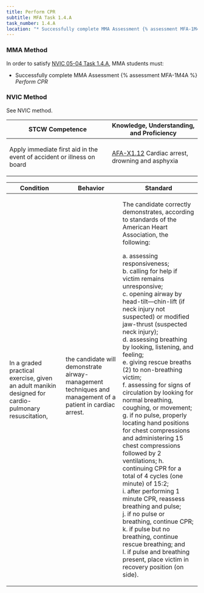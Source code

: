 ```yaml
---
title: Perform CPR
subtitle: MFA Task 1.4.A 
task_number: 1.4.A
location: "* Successfully complete MMA Assessment {% assessment MFA-1M4A %} *Perform CPR*" 
---
```



### MMA Method

In order to satisfy  [NVIC 05-04  Task  1.4.A]({{site.baseurl}}/assets/images/nvic-05-04.pdf), MMA students must:

* Successfully complete MMA Assessment {% assessment MFA-1M4A %} *Perform CPR*


### NVIC Method

<a onclick="togglevisibility('nvic_methods')" >See NVIC method.</a>

<div id='nvic_methods' class='hide'>

<table>
<thead>
<tr>
<th class='forty'> STCW Competence </th>
<th class='sixty'> Knowledge, Understanding, and Proficiency </th>
</tr>
</thead>




<tbody>
<tr><td markdown='1'>

Apply immediate first aid in the event of accident or illness on board

</td><td markdown='1'>

[AFA-X1.12]({{site.baseurl}}/tables/641.html#AFA-X1.12) Cardiac arrest, drowning and asphyxia

</td></tr>


</tbody>
</table>


<table>
<thead>
<tr><th class='twenty'>  Condition </th><th class='twenty'> Behavior </th><th  class='sixty'>Standard </th></tr>
</thead>
<tbody >



<tr><td markdown='1'>

In a graded practical exercise, given an adult manikin designed for cardio-pulmonary resuscitation,

</td><td markdown='1'>

the candidate will demonstrate airway-management techniques and management of a patient in cardiac arrest.

<br>

<div class="tooltip">
<span class="tooltiptext">
</span>
</div>


</td><td markdown='1'>

The candidate correctly demonstrates, according to standards of the American Heart Association, the following:

a. assessing responsiveness;  
b. calling for help if victim remains unresponsive;  
c. opening airway by head-tilt—chin-lift (if neck injury not suspected) or modified jaw-thrust (suspected neck injury);  
d. assessing breathing by looking, listening, and feeling;  
e. giving rescue breaths (2) to non-breathing victim;  
f. assessing for signs of circulation by looking for normal breathing, coughing, or movement;  
g. if no pulse, properly locating hand positions for chest compressions and administering 15 chest compressions followed by 2 ventilations;
h. continuing CPR for a total of 4 cycles (one minute) of 15:2;  
i. after performing 1 minute CPR, reassess breathing and pulse;  
j. if no pulse or breathing, continue CPR;  
k. if pulse but no breathing, continue rescue breathing; and  
l. if pulse and breathing present, place victim in recovery position (on side).

</td></tr>
</tbody>
</table>
</div>
